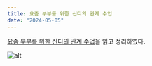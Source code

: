 ```yaml
---
title: 요즘 부부를 위한 신디의 관계 수업
date: "2024-05-05"
---
```


[요즘 부부를 위한 신디의 관계 수업](https://m.yes24.com/Goods/Detail/107631741)을 읽고 정리하였다.

![alt](/image/2024-05-05/married_boap.png)
